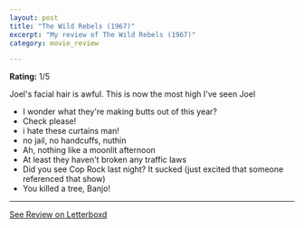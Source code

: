```yaml
---
layout: post
title: "The Wild Rebels (1967)"
excerpt: "My review of The Wild Rebels (1967)"
category: movie_review

---
```


**Rating:** 1/5

Joel's facial hair is awful. This is now the most high I've seen Joel

* I wonder what they're making butts out of this year?
* Check please!
* i hate these curtains man!
* no jail, no handcuffs, nuthin
* Ah, nothing like a moonlit afternoon
* At least they haven't broken any traffic laws
* Did you see Cop Rock last night? It sucked (just excited that someone referenced that show)
* You killed a tree, Banjo!

<hr>

[See Review on Letterboxd](https://boxd.it/4CH4iX)
